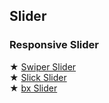 ## Slider

### Responsive Slider
★  [Swiper Slider](https://swiperjs.com/demos/)         
★  [Slick Slider](https://kenwheeler.github.io/slick/)          
★  [bx Slider](https://bxslider.com/)
